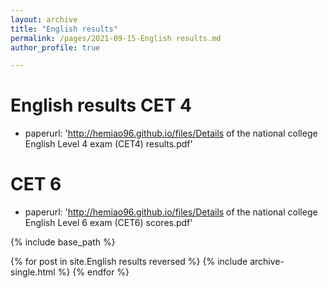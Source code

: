 ```yaml
---
layout: archive
title: "English results"
permalink: /pages/2021-09-15-English results.md
author_profile: true

---
```

English results
CET 4
======
* paperurl: 'http://hemiao96.github.io/files/Details of the national college English Level 4 exam (CET4) results.pdf'

CET 6
======
* paperurl: 'http://hemiao96.github.io/files/Details of the national college English Level 6 exam (CET6) scores.pdf'

{% include base_path %} 


{% for post in site.English results reversed %}
  {% include archive-single.html %}
{% endfor %}

